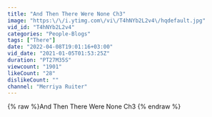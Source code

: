 ```yaml
---
title: "And Then There Were None Ch3"
image: "https:\/\/i.ytimg.com\/vi\/T4hNYb2L2v4\/hqdefault.jpg"
vid_id: "T4hNYb2L2v4"
categories: "People-Blogs"
tags: ["There"]
date: "2022-04-08T19:01:16+03:00"
vid_date: "2021-01-05T01:53:25Z"
duration: "PT27M35S"
viewcount: "1901"
likeCount: "28"
dislikeCount: ""
channel: "Merriya Ruiter"
---
```

{% raw %}And Then There Were None Ch3 {% endraw %}
